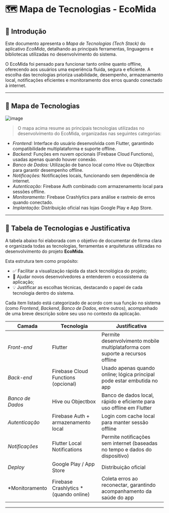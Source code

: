 # 🗺 Mapa de Tecnologias - EcoMida

## 📌 Introdução

Este documento apresenta o *Mapa de Tecnologias (Tech Stack)* do aplicativo *EcoMida*, detalhando as principais ferramentas, linguagens e bibliotecas utilizadas no desenvolvimento do sistema.

O EcoMida foi pensado para funcionar tanto online quanto offline, oferecendo aos usuários uma experiência fluida, segura e eficiente. A escolha das tecnologias prioriza usabilidade, desempenho, armazenamento local, notificações eficientes e monitoramento dos erros quando conectado à internet.

---

## 🔹 Mapa de Tecnologias

![image](https://github.com/user-attachments/assets/2fdf4395-ea48-4545-a42c-07c402315cee)


> O mapa acima resume as principais tecnologias utilizadas no desenvolvimento do EcoMida, organizadas nas seguintes categorias:
- *Frontend:* Interface do usuário desenvolvida com Flutter, garantindo compatibilidade multiplataforma e suporte offline.
- *Backend:* Funções em nuvem opcionais (Firebase Cloud Functions), usadas apenas quando houver conexão.
- *Banco de Dados:* Utilização de banco local como Hive ou Objectbox para garantir desempenho offline.
- *Notificações:* Notificações locais, funcionando sem dependência de internet.
- *Autenticação:* Firebase Auth combinado com armazenamento local para sessões offline.
- *Monitoramento:* Firebase Crashlytics para análise e rastreio de erros quando conectado.
- *Implantação:* Distribuição oficial nas lojas Google Play e App Store.

---

## 🔸 Tabela de Tecnologias e Justificativa

A tabela abaixo foi elaborada com o objetivo de documentar de forma clara e organizada todas as tecnologias, ferramentas e arquiteturas utilizadas no desenvolvimento do projeto **EcoMida**.

Esta estrutura tem como propósito:

- ✅ Facilitar a visualização rápida da stack tecnológica do projeto;
- 🧩 Ajudar novos desenvolvedores a entenderem o ecossistema da aplicação;
- 💡 Justificar as escolhas técnicas, destacando o papel de cada tecnologia dentro do sistema.

Cada item listado está categorizado de acordo com sua função no sistema (como *Frontend*, *Backend*, *Banco de Dados*, entre outros), acompanhado de uma breve descrição sobre seu uso no contexto da aplicação.



| Camada          | Tecnologia                               | Justificativa                                                                                  |
|-----------------|------------------------------------------|------------------------------------------------------------------------------------------------|
| *Front-end*   | Flutter                                  | Permite desenvolvimento mobile multiplataforma com suporte a recursos offline                 |
| *Back-end*    | Firebase Cloud Functions (opcional)   | Usado apenas quando online; lógica principal pode estar embutida no app                       |
| *Banco de Dados* | Hive ou Objectbox                     | Banco de dados local, rápido e eficiente para uso offline em Flutter                          |
| *Autenticação* | Firebase Auth + armazenamento local     | Login com cache local para manter sessão offline                                              |
| *Notificações* | Flutter Local Notifications             | Permite notificações sem internet (baseadas no tempo e dados do dispositivo)                  |
| *Deploy*       | Google Play / App Store                 | Distribuição oficial                                                                           |
| *Monitoramento| Firebase Crashlytics *(quando online)  | Coleta erros ao reconectar, garantindo acompanhamento da saúde do app                         |

---
